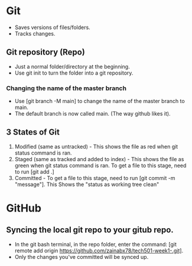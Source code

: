 # Git

* Saves versions of files/folders.
* Tracks changes.

## Git repository (Repo)
* Just a normal folder/directory at the beginning.
* Use git init to turn the folder into a git repository.

### Changing the name of the master branch
* Use [git branch -M main] to change the name of the master branch to main. 
* The default branch is now called main. (The way github likes it).
## 3 States of Git
1. Modified (same as untracked) - This shows the file as red when git status command is ran.
2. Staged (same as tracked and added to index) - This shows the file as green when git status command is ran. To get a file to this stage, need to run [git add .]
3. Committed - To get a file to this stage, need to run [git commit -m "message"]. This Shows the "status as working tree clean"

# GitHub

## Syncing the local git repo to your gitub repo.
- In the git bash terminal, in the repo folder, enter the command: [git remote add origin https://github.com/zainabx78/tech501-week1-.git].
- Only the changes you've committed will be synced up. 
  